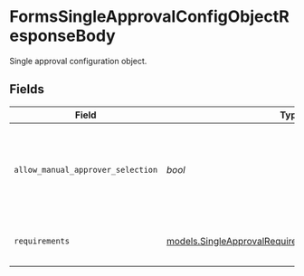 # FormsSingleApprovalConfigObjectResponseBody

Single approval configuration object.


## Fields

| Field                                                                                                            | Type                                                                                                             | Required                                                                                                         | Description                                                                                                      | Example                                                                                                          |
| ---------------------------------------------------------------------------------------------------------------- | ---------------------------------------------------------------------------------------------------------------- | ---------------------------------------------------------------------------------------------------------------- | ---------------------------------------------------------------------------------------------------------------- | ---------------------------------------------------------------------------------------------------------------- |
| `allow_manual_approver_selection`                                                                                | *bool*                                                                                                           | :heavy_check_mark:                                                                                               | Indicates whether approver can be manually selected. True by default.                                            | true                                                                                                             |
| `requirements`                                                                                                   | [models.SingleApprovalRequirementsObjectResponseBody](../models/singleapprovalrequirementsobjectresponsebody.md) | :heavy_check_mark:                                                                                               | Single approval requirements object.                                                                             |                                                                                                                  |